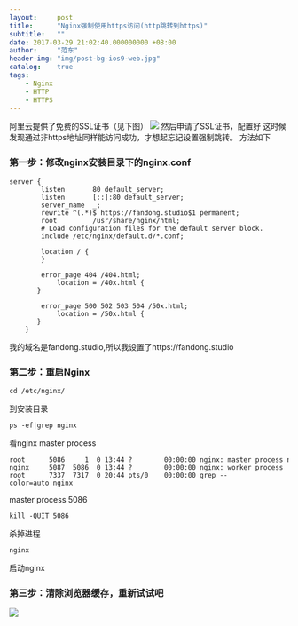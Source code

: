 ```yaml
---
layout:     post
title:      "Nginx强制使用https访问(http跳转到https)"
subtitle:   ""
date: 2017-03-29 21:02:40.000000000 +08:00
author:     "范东"
header-img: "img/post-bg-ios9-web.jpg"
catalog:    true
tags:
    - Nginx
    - HTTP
    - HTTPS
---
```


阿里云提供了免费的SSL证书（见下图）
![](http://img.blog.fandong.me/2017-03-29-aliyun-ca.jpg)
然后申请了SSL证书，配置好
这时候发现通过非https地址同样能访问成功，才想起忘记设置强制跳转。
方法如下

### 第一步：修改nginx安装目录下的nginx.conf

```
server {
        listen       80 default_server;
        listen       [::]:80 default_server;
        server_name  _;
        rewrite ^(.*)$ https://fandong.studio$1 permanent;
        root         /usr/share/nginx/html;
        # Load configuration files for the default server block.
        include /etc/nginx/default.d/*.conf;
 
        location / {
        }
 
        error_page 404 /404.html;
            location = /40x.html {
       }
 
        error_page 500 502 503 504 /50x.html;
            location = /50x.html {
       }
    }

```

我的域名是fandong.studio,所以我设置了https://fandong.studio

### 第二步：重启Nginx

```
cd /etc/nginx/
```
到安装目录

```
ps -ef|grep nginx
```
看nginx master process

```
root      5086     1  0 13:44 ?        00:00:00 nginx: master process nginx
nginx     5087  5086  0 13:44 ?        00:00:00 nginx: worker process
root      7337  7317  0 20:44 pts/0    00:00:00 grep --color=auto nginx
```
master process 5086
```
kill -QUIT 5086
```
杀掉进程

```
nginx
```
启动nginx

### 第三步：清除浏览器缓存，重新试试吧
![](http://om2bks7xs.bkt.clouddn.com/2017-03-29-aliyun-https.jpg)


